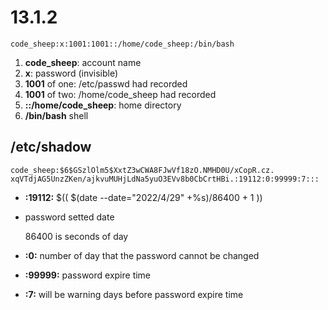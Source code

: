 # 13.1.2
    code_sheep:x:1001:1001::/home/code_sheep:/bin/bash

1. **code_sheep**: account name
2. **x**: password (invisible) 
3. **1001** of one: /etc/passwd had recorded
4. **1001** of two: /home/code_sheep had recorded
5. **::/home/code_sheep**: home directory
6. **/bin/bash** shell

## /etc/shadow
    code_sheep:$6$GSzlOlm5$XxtZ3wCWA8FJwVf18zO.NMHD0U/xCopR.cz. xqVTdjAG5UnzZKen/ajkvuMUHjLdNa5yuO3EVv8b0CbCrtHBi.:19112:0:99999:7:::

- **:19112:** $(( $(date --date="2022/4/29" +%s)/86400 + 1  )) 
- password setted date
    
    86400 is seconds of day  
- **:0:** number of day that the password cannot be changed

- **:99999:** password expire time

- **:7:** will be warning days before password expire time
